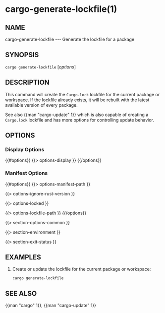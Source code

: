 # cargo-generate-lockfile(1)

## NAME

cargo-generate-lockfile --- Generate the lockfile for a package

## SYNOPSIS

`cargo generate-lockfile` [_options_]

## DESCRIPTION

This command will create the `Cargo.lock` lockfile for the current package or
workspace. If the lockfile already exists, it will be rebuilt with the latest
available version of every package.

See also {{man "cargo-update" 1}} which is also capable of creating a `Cargo.lock`
lockfile and has more options for controlling update behavior.

## OPTIONS

### Display Options

{{#options}}
{{> options-display }}
{{/options}}

### Manifest Options

{{#options}}
{{> options-manifest-path }}

{{> options-ignore-rust-version }}

{{> options-locked }}

{{> options-lockfile-path }}
{{/options}}

{{> section-options-common }}

{{> section-environment }}

{{> section-exit-status }}

## EXAMPLES

1. Create or update the lockfile for the current package or workspace:

       cargo generate-lockfile

## SEE ALSO
{{man "cargo" 1}}, {{man "cargo-update" 1}}
